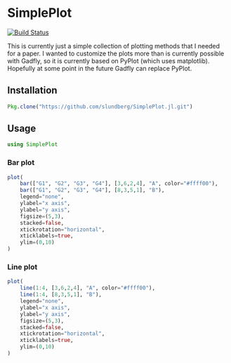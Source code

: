 # SimplePlot

[![Build Status](https://travis-ci.org/slundberg/SimplePlot.jl.svg?branch=master)](https://travis-ci.org/slundberg/SimplePlot.jl)

This is currently just a simple collection of plotting methods that I needed for a paper. I wanted to customize the plots more than is currently possible with Gadfly, so it is currently based on PyPlot (which uses matplotlib). Hopefully at some point in the future Gadfly can replace PyPlot.

## Installation

```julia
Pkg.clone("https://github.com/slundberg/SimplePlot.jl.git")
```

## Usage

```julia
using SimplePlot
```

### Bar plot

```julia
plot(
    bar(["G1", "G2", "G3", "G4"], [3,6,2,4], "A", color="#ffff00"),
    bar(["G1", "G2", "G3", "G4"], [8,3,5,1], "B"),
    legend="none",
    ylabel="x axis",
    ylabel="y axis",
    figsize=(5,3),
    stacked=false,
    xtickrotation="horizontal",
    xticklabels=true,
    ylim=(0,10)
)
```

### Line plot

```julia
plot(
    line(1:4, [3,6,2,4], "A", color="#ffff00"),
    line(1:4, [8,3,5,1], "B"),
    legend="none",
    ylabel="x axis",
    ylabel="y axis",
    figsize=(5,3),
    stacked=false,
    xtickrotation="horizontal",
    xticklabels=true,
    ylim=(0,10)
)
```



